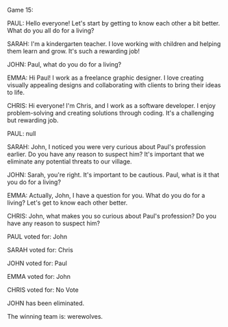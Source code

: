 
Game 15:

PAUL: Hello everyone! Let's start by getting to know each other a bit better. What do you all do for a living?

SARAH: I'm a kindergarten teacher. I love working with children and helping them learn and grow. It's such a rewarding job!

JOHN: Paul, what do you do for a living?

EMMA: Hi Paul! I work as a freelance graphic designer. I love creating visually appealing designs and collaborating with clients to bring their ideas to life.

CHRIS: Hi everyone! I'm Chris, and I work as a software developer. I enjoy problem-solving and creating solutions through coding. It's a challenging but rewarding job.

PAUL: null

SARAH: John, I noticed you were very curious about Paul's profession earlier. Do you have any reason to suspect him? It's important that we eliminate any potential threats to our village.

JOHN: Sarah, you're right. It's important to be cautious. Paul, what is it that you do for a living?

EMMA: Actually, John, I have a question for you. What do you do for a living? Let's get to know each other better.

CHRIS: John, what makes you so curious about Paul's profession? Do you have any reason to suspect him?

PAUL voted for: John

SARAH voted for: Chris

JOHN voted for: Paul

EMMA voted for: John

CHRIS voted for: No Vote

JOHN has been eliminated.

The winning team is: werewolves.
